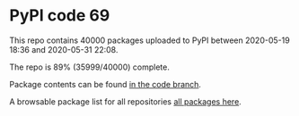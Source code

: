 # PyPI code 69

This repo contains 40000 packages uploaded to PyPI between 
2020-05-19 18:36 and 2020-05-31 22:08.

The repo is 89% (35999/40000) complete.

Package contents can be found [in the code branch](https://github.com/pypi-data/pypi-mirror-69/tree/code/packages).

A browsable package list for all repositories [all packages here](https://pypi-data.github.io/website/repositories/pypi-mirror-69).


